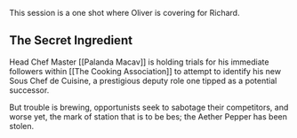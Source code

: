 This session is a one shot where Oliver is covering for Richard.

## The Secret Ingredient

Head Chef Master [[Palanda Macav]] is holding trials for his immediate followers within [[The Cooking Association]] to attempt to identify his new Sous Chef de Cuisine, a prestigious deputy role one tipped as a potential successor.

But trouble is brewing, opportunists seek to sabotage their competitors, and worse yet, the mark of station that is to be bes; the Aether Pepper has been stolen.